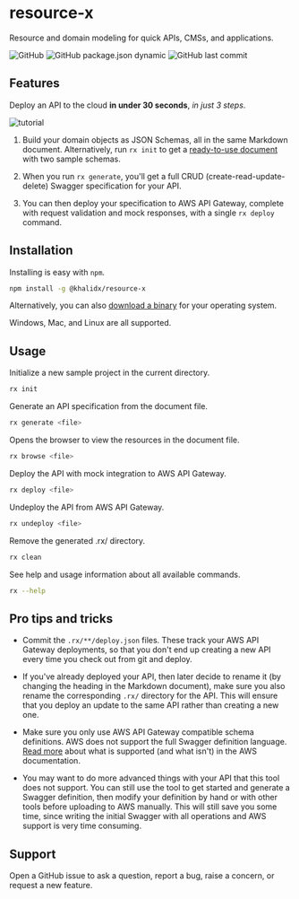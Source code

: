 # resource-x

Resource and domain modeling for quick APIs, CMSs, and applications.

![GitHub](https://img.shields.io/github/license/khalidx/resource-x.svg?style=flat-square)
![GitHub package.json dynamic](https://img.shields.io/github/package-json/keywords/khalidx/resource-x.svg?style=flat-square)
![GitHub last commit](https://img.shields.io/github/last-commit/khalidx/resource-x.svg?style=flat-square)

## Features

Deploy an API to the cloud **in under 30 seconds**, *in just 3 steps*.

![tutorial](./tutorial.gif)

1) Build your domain objects as JSON Schemas, all in the same Markdown document. Alternatively, run `rx init` to get a [ready-to-use document](./sample.md) with two sample schemas.
   
2) When you run `rx generate`, you'll get a full CRUD (create-read-update-delete) Swagger specification for your API.

3) You can then deploy your specification to AWS API Gateway, complete with request validation and mock responses, with a single `rx deploy` command.

## Installation

Installing is easy with `npm`.

```sh
npm install -g @khalidx/resource-x
```

Alternatively, you can also [download a binary](https://github.com/khalidx/resource-x/releases/latest) for your operating system.

Windows, Mac, and Linux are all supported.

## Usage

Initialize a new sample project in the current directory.

```sh
rx init
```
Generate an API specification from the document file.

```sh
rx generate <file>
```

Opens the browser to view the resources in the document file.

```sh
rx browse <file>
```

Deploy the API with mock integration to AWS API Gateway.

```sh
rx deploy <file>
```

Undeploy the API from AWS API Gateway.

```sh
rx undeploy <file>
```

Remove the generated .rx/ directory.

```sh
rx clean
```

See help and usage information about all available commands.

```sh
rx --help
```

## Pro tips and tricks

- Commit the `.rx/**/deploy.json` files. These track your AWS API Gateway deployments, so that you don't end up creating a new API every time you check out from git and deploy.

- If you've already deployed your API, then later decide to rename it (by changing the heading in the Markdown document), make sure you also rename the corresponding `.rx/` directory for the API. This will ensure that you deploy an update to the same API rather than creating a new one.

- Make sure you only use AWS API Gateway compatible schema definitions. AWS does not support the full Swagger definition language. [Read more](https://docs.aws.amazon.com/apigateway/latest/developerguide/api-gateway-known-issues.html#api-gateway-known-issues-rest-apis) about what is supported (and what isn't) in the AWS documentation.

- You may want to do more advanced things with your API that this tool does not support. You can still use the tool to get started and generate a Swagger definition, then modify your definition by hand or with other tools before uploading to AWS manually. This will still save you some time, since writing the initial Swagger with all operations and AWS support is very time consuming.

## Support

Open a GitHub issue to ask a question, report a bug, raise a concern, or request a new feature.
